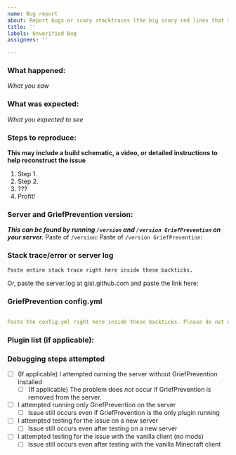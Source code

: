 ```yaml
---
name: Bug report
about: Report bugs or scary stacktraces (the big scary red lines that say SomethingException)
title: ''
labels: Unverified Bug
assignees: ''

---
```


### What happened:
_What you saw_

### What was expected:
_What you expected to see_

### Steps to reproduce:
__This may include a build schematic, a video, or detailed instructions to help reconstruct the issue__
1. Step 1.
2. Step 2.
3. ???
4. Profit!

### Server and GriefPrevention version:
___This can be found by running `/version` and `/version GriefPrevention` on your server.___
Paste of `/version`: 
Paste of `/version GriefPrevention`: 

### Stack trace/error or server log

```
Paste entire stack trace right here inside these backticks.

```
Or, paste the server.log at gist.github.com and paste the link here: 

### GriefPrevention config.yml

```yml

Paste the config.yml right here inside these backticks. Please do not use a paste service for this.

```

### Plugin list (if applicable):



### Debugging steps attempted
<!--These will be checkboxes you can click after creating the issue)-->
- [ ] (If applicable) I attempted running the server without GriefPrevention installed
  - [ ] (If applicable) The problem does _not_ occur if GriefPrevention is removed from the server.
- [ ] I attempted running only GriefPrevention on the server
  - [ ] Issue still occurs even if GriefPrevention is the only plugin running
- [ ] I attempted testing for the issue on a new server
  - [ ] Issue still occurs even after testing on a new server
- [ ] I attempted testing for the issue with the vanilla client (no mods)
  - [ ] Issue still occurs even after testing with the vanilla Minecraft client
